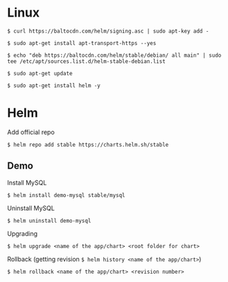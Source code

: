 # Linux
```
$ curl https://baltocdn.com/helm/signing.asc | sudo apt-key add -

$ sudo apt-get install apt-transport-https --yes

$ echo "deb https://baltocdn.com/helm/stable/debian/ all main" | sudo tee /etc/apt/sources.list.d/helm-stable-debian.list

$ sudo apt-get update

$ sudo apt-get install helm -y
  ```

# Helm

Add official repo
```
$ helm repo add stable https://charts.helm.sh/stable
```

## Demo

Install MySQL
```
$ helm install demo-mysql stable/mysql
```

Uninstall MySQL
```
$ helm uninstall demo-mysql
```

Upgrading
```
$ helm upgrade <name of the app/chart> <root folder for chart>
```

Rollback (getting revision `$ helm history <name of the app/chart>`)
```
$ helm rollback <name of the app/chart> <revision number>
```
